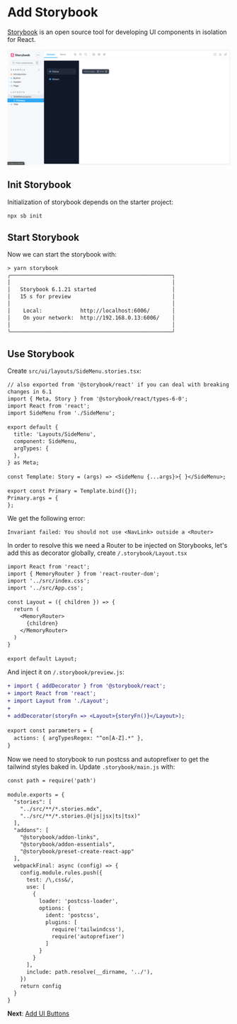 # Add Storybook

[Storybook](https://storybook.js.org/) is an open source tool for developing UI components in isolation for React.

![storybook](imgs/storybook.png)

## Init Storybook

Initialization of storybook depends on the starter project:

```tsx
npx sb init
```

## Start Storybook

Now we can start the storybook with:

```tsx
> yarn storybook
╭───────────────────────────────────────────────────╮
│                                                   │
│   Storybook 6.1.21 started                        │
│   15 s for preview                                │
│                                                   │
│    Local:            http://localhost:6006/       │
│    On your network:  http://192.168.0.13:6006/    │
│                                                   │
╰───────────────────────────────────────────────────╯
```

## Use Storybook

Create `src/ui/layouts/SideMenu.stories.tsx`:

```tsx
// also exported from '@storybook/react' if you can deal with breaking changes in 6.1
import { Meta, Story } from '@storybook/react/types-6-0';
import React from 'react';
import SideMenu from './SideMenu';

export default {
  title: 'Layouts/SideMenu',
  component: SideMenu,
  argTypes: {
  },
} as Meta;

const Template: Story = (args) => <SideMenu {...args}>{ }</SideMenu>;

export const Primary = Template.bind({});
Primary.args = {
};
```

We get the following error:

```tsx
Invariant failed: You should not use <NavLink> outside a <Router>
```

In order to resolve this we need a Router to be injected on Storybooks, let's add this as decorator globally, create `/.storybook/Layout.tsx`

```tsx
import React from 'react';
import { MemoryRouter } from 'react-router-dom';
import '../src/index.css';
import '../src/App.css';

const Layout = ({ children }) => {
  return (
    <MemoryRouter>
      {children}
    </MemoryRouter>
  )
}

export default Layout;
```

And inject it on `/.storybook/preview.js`:

```diff
+ import { addDecorator } from '@storybook/react';
+ import React from 'react';
+ import Layout from './Layout';
+ 
+ addDecorator(storyFn => <Layout>{storyFn()}</Layout>);

export const parameters = {
  actions: { argTypesRegex: "^on[A-Z].*" },
}
```

Now we need to storybook to run postcss and autoprefixer to get the tailwind styles baked in. Update `.storybook/main.js` with:

```tsx
const path = require('path')

module.exports = {
  "stories": [
    "../src/**/*.stories.mdx",
    "../src/**/*.stories.@(js|jsx|ts|tsx)"
  ],
  "addons": [
    "@storybook/addon-links",
    "@storybook/addon-essentials",
    "@storybook/preset-create-react-app"
  ],
  webpackFinal: async (config) => {
    config.module.rules.push({
      test: /\,css&/,
      use: [
        {
          loader: 'postcss-loader',
          options: {
            ident: 'postcss',
            plugins: [
              require('tailwindcss'),
              require('autoprefixer')
            ]
          }
        }
      ],
      include: path.resolve(__dirname, '../'),
    })
    return config
  }
}
```

**Next**: [Add UI Buttons](2.add-ui-buttons.md)
